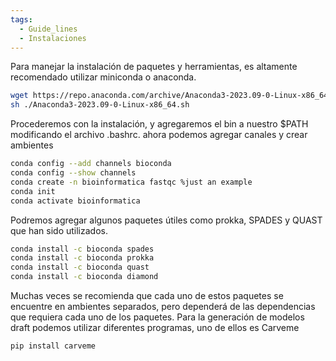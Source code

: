 ```yaml
---
tags:
  - Guide_lines
  - Instalaciones
---
```


Para manejar la instalación de paquetes y herramientas, es altamente recomendado utilizar miniconda o anaconda.
```bash
wget https://repo.anaconda.com/archive/Anaconda3-2023.09-0-Linux-x86_64.sh 
sh ./Anaconda3-2023.09-0-Linux-x86_64.sh

```
Procederemos con la instalación, y agregaremos el bin a nuestro $PATH modificando el archivo .bashrc.
ahora podemos agregar canales y crear ambientes
```bash
conda config --add channels bioconda
conda config --show channels
conda create -n bioinformatica fastqc %just an example
conda init
conda activate bioinformatica
```
Podremos agregar algunos paquetes útiles como prokka, SPADES y QUAST que han sido utilizados.
```bash
conda install -c bioconda spades
conda install -c bioconda prokka
conda install -c bioconda quast
conda install -c bioconda diamond
```
Muchas veces se recomienda que cada uno de estos paquetes se encuentre en ambientes separados, pero dependerá de las dependencias que requiera cada uno de los paquetes.
Para la generación de modelos draft podemos utilizar diferentes programas, uno de ellos es Carveme
```bash
pip install carveme
```